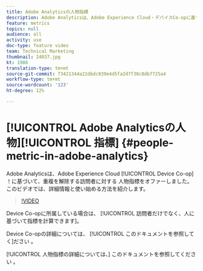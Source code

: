 ```yaml
---
title: Adobe Analyticsの人物指標
description: Adobe Analyticsは、Adobe Experience Cloud・デバイスCo-opに基づいて、重複解除訪問者に対する人々指標をオファーしました。 このビデオでは、詳細情報と使い始める方法を紹介します。
feature: metrics
topics: null
audience: all
activity: use
doc-type: feature video
team: Technical Marketing
thumbnail: 24037.jpg
kt: 1986
translation-type: tm+mt
source-git-commit: 73421344a22dbdc839e4d5fa2d7f38c8db7725a4
workflow-type: tm+mt
source-wordcount: '123'
ht-degree: 12%

---
```



# [!UICONTROL Adobe Analyticsの人物][!UICONTROL 指標] {#people-metric-in-adobe-analytics}

Adobe Analyticsは、Adobe Experience Cloud [!UICONTROL Device Co-op] ！に基づいて、重複を解除する訪問者に対する 人物指標をオファーしました。 このビデオでは、詳細情報と使い始める方法を紹介します。

>[!VIDEO](https://video.tv.adobe.com/v/24037/?quality=12)

Device Co-opに所属している場合は、 [!UICONTROL 訪問者だけでなく、人に基づいて指標を計算できます]。

Device Co-opの詳細については、 [!UICONTROL このドキュメントを参照してく]ださい [](https://marketing.adobe.com/resources/help/ja_JP/mcdc/)。

[!UICONTROL 人物指標の詳細については、] このドキュメントを参照してください [](https://marketing.adobe.com/resources/help/ja_JP/mcdc/mcdc-people.html)。
